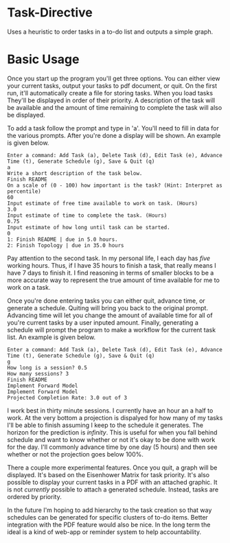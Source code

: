 # Task-Directive
Uses a heuristic to order tasks in a to-do list and outputs a simple graph.

# Basic Usage

Once you start up the program you'll get three options. You can either view your current tasks, output your tasks to pdf document, or quit. On the first run, it'll automatically create a file for storing tasks. When you load tasks They'll be displayed in order of their priority. A description of the task will be available and the amount of time remaining to complete the task will also be displayed.

To add a task follow the prompt and type in 'a'. You'll need to fill in data for the various prompts. After you're done a display will be shown. An example is given below.

```
Enter a command: Add Task (a), Delete Task (d), Edit Task (e), Advance Time (t), Generate Schedule (g), Save & Quit (q) 
a
Write a short description of the task below. 
Finish README
On a scale of (0 - 100) how important is the task? (Hint: Interpret as percentile)
60
Input estimate of free time available to work on task. (Hours)
3.0
Input estimate of time to complete the task. (Hours)
0.75
Input estimate of how long until task can be started. 
0
1: Finish README | due in 5.0 hours.
2: Finish Topology | due in 35.0 hours
```

Pay attention to the second task. In my personal life, I each day has *five* working hours. Thus, if I have 35 hours to finish a task, that really means I have 7 days to finish it. I find reasoning in terms of smaller blocks to be a more accurate way to represent the true amount of time available for me to work on a task.

Once you're done entering tasks you can either quit, advance time, or generate a schedule. Quiting will bring you back to the original prompt. Advancing time will let you change the amount of available time for all of you're current tasks by a user inputed amount. Finally, generating a schedule will prompt the program to make a workflow for the current task list. An example is given below.

```
Enter a command: Add Task (a), Delete Task (d), Edit Task (e), Advance Time (t), Generate Schedule (g), Save & Quit (q) 
g
How long is a session? 0.5
How many sessions? 3
Finish README
Implement Forward Model
Implement Forward Model
Projected Completion Rate: 3.0 out of 3
```
I work best in thirty minute sessions. I currently have an hour an a half to work. At the very bottom a projection is dispalyed for how many of my tasks I'll be able to finish assuming I keep to the schedule it generates. The horizon for the prediction is *infinity*. This is useful for when you fall behind schedule and want to know whether or not it's okay to be done with work for the day. I'll commonly advance time by one day (5 hours) and then see whether or not the projection goes below 100%.

There a couple more experimental features. Once you quit, a graph will be displayed. It's based on the Eisenhower Matrix for task priority. It's also possible to display your current tasks in a PDF with an attached graphic. It is not *currently* possible to attach a generated schedule. Instead, tasks are ordered by priority. 

In the future I'm hoping to add hierarchy to the task creation so that way schedules can be generated for specific clusters of to-do items. Better integration with the PDF feature would also be nice. In the long term the ideal is a kind of web-app or reminder system to help accountability. 
